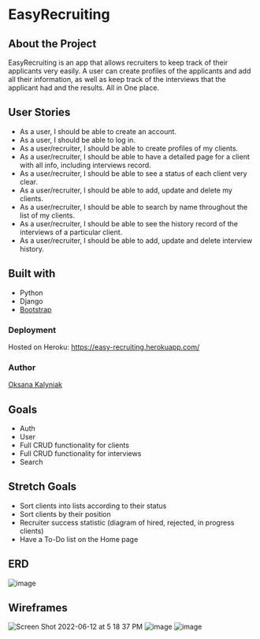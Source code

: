 # EasyRecruiting

## About the Project
EasyRecruiting is an app that allows recruiters to keep track of their applicants very easily. A user can create profiles of the applicants and add all their information, as well as keep track of the interviews that the applicant had and the results. All in One place. 

## User Stories
- As a user, I should be able to create an account.
- As a user, I should be able to log in.
- As a user/recruiter, I should be able to create profiles of my clients.
- As a user/recruiter, I should be able to have a detailed page for a client with all info, including interviews record.
- As a user/recruiter, I should be able to see a status of  each client very clear.
- As a user/recruiter, I should be able to add, update and delete my clients.
- As a user/recruiter, I should be able to search by name throughout the list of my clients.
- As a user/recruiter, I should be able to see the history record of the interviews of a particular client.
- As a user/recruiter, I should be able to add, update and delete interview history.

## Built with 
- Python
- Django
- [Bootstrap](https://getbootstrap.com/)

### Deployment
Hosted on Heroku: https://easy-recruiting.herokuapp.com/

### Author
[Oksana Kalyniak](https://github.com/Oksanka25)

## Goals
- Auth
- User 
- Full CRUD functionality for clients
- Full CRUD functionality for interviews
- Search


## Stretch Goals
- Sort clients into lists according to their status
- Sort clients by their position
- Recruiter success statistic (diagram of hired, rejected, in progress clients)
- Have a To-Do list on the Home page

## ERD 
![image](https://user-images.githubusercontent.com/101350351/171963531-8f4cefef-223e-4321-a569-53373ffaf41c.png)


## Wireframes
![Screen Shot 2022-06-12 at 5 18 37 PM](https://user-images.githubusercontent.com/101350351/173254016-97364a7c-586a-4f66-813c-2ebef3d10976.png)
![image](https://user-images.githubusercontent.com/101350351/173254040-b183834d-71a5-433c-bac7-88753a61fa1d.png)
![image](https://user-images.githubusercontent.com/101350351/173254114-d8462e17-194b-4f16-a660-31ca98748c3d.png)
